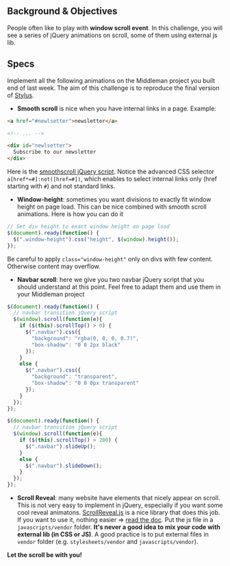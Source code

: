 ## Background & Objectives
People often like to play with **window scroll event**. In this challenge, you will see a series of jQuery animations on scroll, some of them using external js lib.

## Specs

Implement all the following animations on the Middleman project you built end of last week. The aim of this challenge is to reproduce the final version of [Stylus](http://lewagon.github.io/stylus).


- **Smooth scroll** is nice when you have internal links in a page. Example:

```html
<a href="#newlsetter">newsletter</a>

<!-- ... -->

<div id="newlsetter">
  Subscribe to our newsletter
</div>
```

Here is the [smoothscroll jQuery script](http://css-tricks.com/snippets/jquery/smooth-scrolling/). Notice the advanced CSS selector `a[href*=#]:not([href=#])`, which enables to select internal links only (href starting with `#`) and not standard links.

- **Window-height**: sometimes you want divisions to exactly fit window height on page load. This can be nice combined with smooth scroll animations. Here is how you can do it

```javascript
// Set div height to exact window height on page load
$(document).ready(function() {
  $(".window-height").css("height", $(window).height());
});
```

Be careful to apply `class="window-height"` only on divs with few content. Otherwise content may overflow.

- **Navbar scroll**: here we give you two navbar jQuery script that you should understand at this point. Feel free to adapt them and use them in your Middleman project

```javascript
$(document).ready(function() {
  // navbar transition jQuery script
  $(window).scroll(function(e){
    if ($(this).scrollTop() > 0) {
      $(".navbar").css({
        "background": "rgba(0, 0, 0, 0.7)",
        "box-shadow": "0 0 2px black"
      });
    }
    else {
      $(".navbar").css({
        "background": "transparent",
        "box-shadow": "0 0 0px transparent"
      });
    }
  });
});
```

```javascript
$(document).ready(function() {
  // navbar transition jQuery script
  $(window).scroll(function(e){
    if ($(this).scrollTop() > 200) {
      $(".navbar").slideUp();
    }
    else {
      $(".navbar").slideDown();
    }
  });
});
```

- **Scroll Reveal**: many website have elements that nicely appear on scroll. This is not very easy to implement in jQuery, especially if you want some cool reveal animatons. [ScrollReveal.js](http://scrollrevealjs.org/) is a nice library that does this job. If you want to use it, nothing easier => [read the doc](https://github.com/julianlloyd/scrollReveal.js). Put the js file in a `javascripts/vendor` folder. **It's never a good idea to mix your code with external lib (in CSS or JS)**. A good practice is to put external files in `vendor` folder (e.g. `stylesheets/vendor` and `javascripts/vendor`).


**Let the scroll be with you!**


